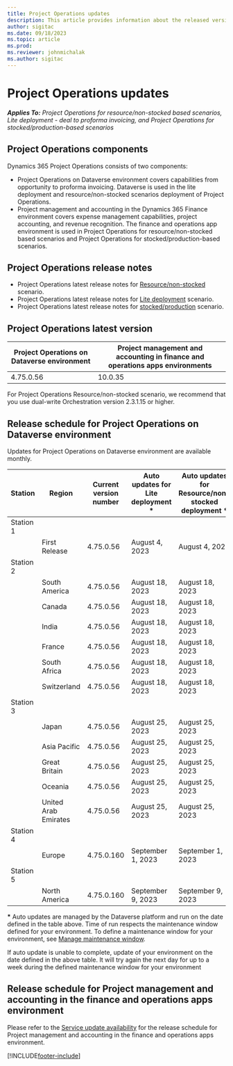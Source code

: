 ```yaml
---
title: Project Operations updates
description: This article provides information about the released versions of Dynamics 365 Project Operations.
author: sigitac
ms.date: 09/18/2023
ms.topic: article
ms.prod:
ms.reviewer: johnmichalak
ms.author: sigitac
---
```


# Project Operations updates

_**Applies To:** Project Operations for resource/non-stocked based scenarios, Lite deployment - deal to proforma invoicing, and Project Operations for stocked/production-based scenarios_



## Project Operations components

Dynamics 365 Project Operations consists of two components:

- Project Operations on Dataverse environment covers capabilities from opportunity to proforma invoicing. Dataverse is used in the lite deployment and resource/non-stocked scenarios deployment of Project Operations.
- Project management and accounting in the Dynamics 365 Finance environment covers expense management capabilities, project accounting, and revenue recognition. The finance and operations app environment is used in Project Operations for resource/non-stocked based scenarios and Project Operations for stocked/production-based scenarios.

## Project Operations release notes
- Project Operations latest release notes for [Resource/non-stocked](whats-new-sept-2023-resource-based.md) scenario.
- Project Operations latest release notes for [Lite deployment](../pro/whats-new/whats-new-sept-2023-lite.md) scenario.
- Project Operations latest release notes for [stocked/production](../prod-pma/whats-new/whats-new-sept-2023-stocked.md) scenario.

## Project Operations latest version

| Project Operations on Dataverse environment | Project management and accounting in finance and operations apps environments | 
| --- | --- |
| 4.75.0.56 | 10.0.35 |

For Project Operations Resource/non-stocked scenario, we recommend that you use dual-write Orchestration version 2.3.1.15 or higher.

## Release schedule for Project Operations on Dataverse environment

Updates for Project Operations on Dataverse environment are available monthly. 

| Station | Region | Current version number | Auto updates for Lite deployment * | Auto updates for Resource/non-stocked deployment * | Next version number | Next version generally available |
|-----------|-----------------------|-----------------|--------------------|---------------------|---------------------|---------------------|
| Station 1 |   &nbsp;              |    &nbsp;       | &nbsp;             |      &nbsp;         |      &nbsp;         |      &nbsp;         |
|   &nbsp;  | First Release         |  4.75.0.56      | August 4, 2023     | August 4, 2023      | 4.76.0.237                 | October 03, 2023  |
| Station 2 |   &nbsp;              |    &nbsp;       | &nbsp;             |      &nbsp;         |      &nbsp;         |      &nbsp;         |
|   &nbsp;  | South America         |  4.75.0.56      | August 18, 2023    | August 18, 2023     | 4.76.0.237                 | October 03, 2023	  |
|   &nbsp;  | Canada                |  4.75.0.56      | August 18, 2023    | August 18, 2023     | 4.76.0.237                 | October 03, 2023	  |
|   &nbsp;  | India                 |  4.75.0.56      | August 18, 2023    | August 18, 2023     | 4.76.0.237                 | October 03, 2023	  |
|   &nbsp;  | France                |  4.75.0.56      | August 18, 2023    | August 18, 2023     | 4.76.0.237                 | October 03, 2023	  |
|   &nbsp;  | South Africa          |  4.75.0.56      | August 18, 2023    | August 18, 2023     | 4.76.0.237                 | October 03, 2023	  |
|   &nbsp;  | Switzerland           |  4.75.0.56      | August 18, 2023    | August 18, 2023     | 4.76.0.237                 | October 03, 2023  |
| Station 3 |      &nbsp;           |     &nbsp;      |     &nbsp;         |      &nbsp;         |      &nbsp;         |      &nbsp;         |
|   &nbsp;  | Japan                 |  4.75.0.56      | August 25, 2023    | August 25, 2023     | 4.76.0.237                 | October 06, 2023  |
|   &nbsp;  | Asia Pacific          |  4.75.0.56      | August 25, 2023    | August 25, 2023     | 4.76.0.237                 | October 06, 2023  |
|   &nbsp;  | Great Britain         |  4.75.0.56      | August 25, 2023    | August 25, 2023     | 4.76.0.237                 | October 06, 2023  |
|   &nbsp;  | Oceania               |  4.75.0.56      | August 25, 2023    | August 25, 2023     | 4.76.0.237                 | October 06, 2023  |
|   &nbsp;  | United Arab Emirates  |  4.75.0.56      | August 25, 2023    | August 25, 2023     | 4.76.0.237                 | October 06, 2023  |
| Station 4 |     &nbsp;            |     &nbsp;      |     &nbsp;         |      &nbsp;         |      &nbsp;         |      &nbsp;         |
|   &nbsp;  | Europe                |  4.75.0.160     | September 1, 2023  | September 1, 2023   | 4.76.0.237                 | October 13, 2023    |
| Station 5 |     &nbsp;            |     &nbsp;      |     &nbsp;         |      &nbsp;         |      &nbsp;         |      &nbsp;         |
|   &nbsp;  | North America         |  4.75.0.160     | September 9, 2023  | September 9, 2023   | 4.76.0.237                 | October 20, 2023   |

__\*__ Auto updates are managed by the Dataverse platform and run on the date defined in the table above. Time of run respects the maintenance window defined for your environment. To define a maintenance window for your environment, see [Manage maintenance window](/power-platform/admin/manage-maintenance-window).

If auto update is unable to complete, update of your environment on the date defined in the above table. It will try again the next day for up to a week during the defined maintenance window for your environment

## Release schedule for Project management and accounting in the finance and operations apps environment

Please refer to the [Service update availability](/dynamics365/fin-ops-core/fin-ops/get-started/public-preview-releases?toc=%2fdynamics365%2ffinance%2ftoc.json) for the release schedule for Project management and accounting in the finance and operations apps environment. 

[!INCLUDE[footer-include](../includes/footer-banner.md)]
